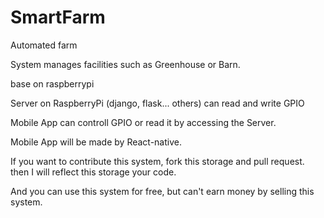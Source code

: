 # SmartFarm
Automated farm

System manages facilities such as Greenhouse or Barn.

base on raspberrypi

Server on RaspberryPi (django, flask... others) can read and write GPIO

Mobile App can controll GPIO or read it by accessing the Server.

Mobile App will be made by React-native.

If you want to contribute this system, fork this storage and pull request.
then I will reflect this storage your code.

And you can use this system for free, but can't earn money by selling this system.